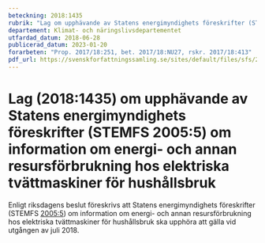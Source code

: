 ```yaml
---
beteckning: 2018:1435
rubrik: "Lag om upphävande av Statens energimyndighets föreskrifter (STEMFS 2005:5) om information om energi- och annan resursförbrukning hos elektriska tvättmaskiner för hushållsbruk"
departement: Klimat- och näringslivsdepartementet
utfardad_datum: 2018-06-28
publicerad_datum: 2023-01-20
forarbeten: "Prop. 2017/18:251, bet. 2017/18:NU27, rskr. 2017/18:413"
pdf_url: https://svenskforfattningssamling.se/sites/default/files/sfs/2018-06/SFS2018-1435.pdf
---
```


# Lag (2018:1435) om upphävande av Statens energimyndighets föreskrifter (STEMFS 2005:5) om information om energi- och annan resursförbrukning hos elektriska tvättmaskiner för hushållsbruk

Enligt riksdagens beslut föreskrivs att Statens energimyndighets föreskrifter (STEMFS [2005:5](https://selex.se/eli/sfs/2005/5)) om information om energi- och annan resursförbrukning hos elektriska tvättmaskiner för hushållsbruk ska upphöra att gälla vid utgången av juli 2018.